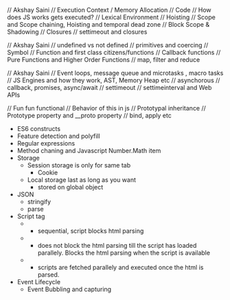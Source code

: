 // Akshay Saini
// Execution Context / Memory Allocation // Code
// How does JS works gets executed?
// Lexical Environment
// Hoisting
// Scope and Scope chaining, Hoisting and temporal dead zone
// Block Scope & Shadowing
// Closures 
// settimeout and closures


// Akshay Saini
// undefined vs not defined
// primitives and coercing
// Symbol
// Function and first class citizens/functions
// Callback functions
// Pure Functions and Higher Order Functions 
// map, filter and reduce


// Akshay Saini
// Event loops, message queue and microtasks , macro tasks
// JS Engines and how they work, AST, Memory Heap etc
// asynchorous 
// callback, promises, async/await // settimeout // settimeinterval and Web APIs

// Fun fun functional
// Behavior of this in js
// Prototypal inheritance 
// Prototype property and __proto property 
// bind, apply etc

-   ES6 constructs
-   Feature detection and polyfill
-   Regular expressions 
-   Method chaning and Javascript Number.Math item
-   Storage
    -   Session storage is only for same tab
        -   Cookie
    -   Local storage last as long as you want
        -   stored on global object
-   JSON
    -   stringify
    -   parse
-   Script tag
    -   <script src""></script>
        -   sequential, script blocks html parsing
    -   <script async src""></script>
        -   does not block the html parsing till the script has loaded parallely. Blocks the html parsing when the script is available  
    -   <script defer src""></script>
        -   scripts are fetched parallely and executed once the html is parsed.
-   Event Lifecycle
    -   Event Bubbling and capturing